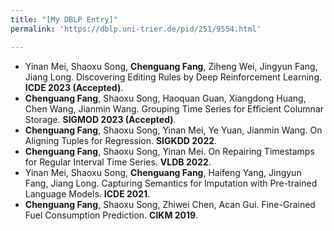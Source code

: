 ```yaml
---
title: "[My DBLP Entry]"
permalink: 'https://dblp.uni-trier.de/pid/251/9554.html'

---
```

+ Yinan Mei, Shaoxu Song, **Chenguang Fang**, Ziheng Wei, Jingyun Fang, Jiang Long. Discovering Editing Rules by Deep Reinforcement Learning. **ICDE 2023 (Accepted)**. 
+ **Chenguang Fang**, Shaoxu Song, Haoquan Guan, Xiangdong Huang, Chen Wang, Jianmin Wang. Grouping Time Series for Efficient Columnar Storage. **SIGMOD 2023 (Accepted)**.
+ **Chenguang Fang**, Shaoxu Song, Yinan Mei, Ye Yuan, Jianmin Wang. On Aligning Tuples for Regression. **SIGKDD 2022**.
+ **Chenguang Fang**, Shaoxu Song, Yinan Mei. On Repairing Timestamps for Regular Interval Time Series. **VLDB 2022**.
+ Yinan Mei, Shaoxu Song, **Chenguang Fang**, Haifeng Yang, Jingyun Fang, Jiang Long. Capturing Semantics for Imputation with Pre-trained Language Models. **ICDE 2021**. 
+ **Chenguang Fang**, Shaoxu Song, Zhiwei Chen, Acan Gui. Fine-Grained Fuel Consumption Prediction. **CIKM 2019**.